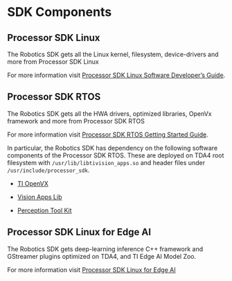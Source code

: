 SDK Components
==============

## Processor SDK Linux
The Robotics SDK gets all the Linux kernel, filesystem, device-drivers and more from Processor SDK Linux

For more information visit [Processor SDK Linux Software Developer’s Guide](https://software-dl.ti.com/processor-sdk-rtos/esd/docs/latest/rtos/index_overview.html).

## Processor SDK RTOS
The Robotics SDK  gets all the HWA drivers, optimized libraries, OpenVx framework and more from Processor SDK RTOS

For more information visit [Processor SDK RTOS Getting Started Guide](https://software-dl.ti.com/processor-sdk-rtos/esd/docs/latest/rtos/index_overview.html).

In particular, the Robotics SDK has dependency on the following software components of the Processor SDK RTOS. These are deployed on TDA4 root filesystem with `/usr/lib/libtivision_apps.so` and header files under `/usr/include/processor_sdk`.

* [TI OpenVX](https://software-dl.ti.com/jacinto7/esd/processor-sdk-rtos-jacinto7/latest/exports/docs/tiovx/docs/user_guide/index.html)

* [Vision Apps Lib](https://software-dl.ti.com/jacinto7/esd/processor-sdk-rtos-jacinto7/latest/exports/docs/vision_apps/docs/user_guide/index.html)

* [Perception Tool Kit](https://software-dl.ti.com/jacinto7/esd/processor-sdk-rtos-jacinto7/latest/exports/docs/perception/docs/ptk_api_guide/index.html)

## Processor SDK Linux for Edge AI
The Robotics SDK gets deep-learning inference C++ framework and GStreamer plugins optimized on TDA4, and TI Edge AI Model Zoo.

For more information visit [Processor SDK Linux for Edge AI](http://software-dl.ti.com/jacinto7/esd/processor-sdk-linux-sk-tda4vm/latest/exports/docs/sdk_components.html)